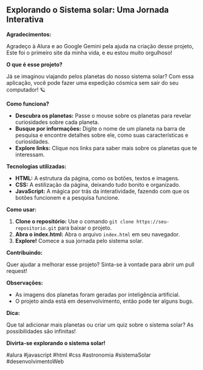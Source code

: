 ## Explorando o Sistema solar: Uma Jornada Interativa

**Agradecimentos:**

Agradeço à Alura e ao Google Gemini pela ajuda na criação desse projeto, Este foi o primeiro site da minha vida, e eu estou muito orgulhoso!

**O que é esse projeto?**

Já se imaginou viajando pelos planetas do nosso sistema solar? Com essa aplicação, você pode fazer uma expedição cósmica sem sair do seu computador! 🪐

**Como funciona?**

* **Descubra os planetas:** Passe o mouse sobre os planetas para revelar curiosidades sobre cada planeta.
* **Busque por informações:** Digite o nome de um planeta na barra de pesquisa e encontre detalhes sobre ele, como suas características e curiosidades.
* **Explore links:** Clique nos links para saber mais sobre os planetas que te interessam.

**Tecnologias utilizadas:**

* **HTML:** A estrutura da página, como os botões, textos e imagens.
* **CSS:** A estilização da página, deixando tudo bonito e organizado.
* **JavaScript:** A mágica por trás da interatividade, fazendo com que os botões funcionem e a pesquisa funcione.

**Como usar:**

1. **Clone o repositório:** Use o comando `git clone https://seu-repositorio.git` para baixar o projeto.
2. **Abra o index.html:** Abra o arquivo `index.html` em seu navegador.
3. **Explore!** Comece a sua jornada pelo sistema solar.

**Contribuindo:**

Quer ajudar a melhorar esse projeto? Sinta-se à vontade para abrir um pull request!

**Observações:**

* As imagens dos planetas foram geradas por inteligência artificial.
* O projeto ainda está em desenvolvimento, então pode ter alguns bugs.

**Dica:**

Que tal adicionar mais planetas ou criar um quiz sobre o sistema solar? As possibilidades são infinitas!

**Divirta-se explorando o sistema solar!**

#alura #javascript #html #css #astronomia #sistemaSolar #desenvolvimentoWeb

